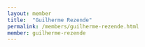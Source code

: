 ```yaml
---
layout: member
title:  "Guilherme Rezende"
permalink: /members/guilherme-rezende.html
member: guilherme-rezende
---
```

